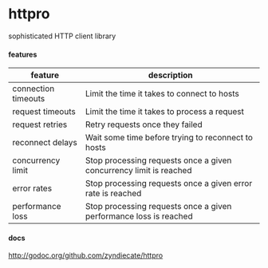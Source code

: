 # httpro

sophisticated HTTP client library

#### features

| feature | description |
|---------|-------------|
| connection timeouts | Limit the time it takes to connect to hosts |
| request timeouts | Limit the time it takes to process a request |
| request retries | Retry requests once they failed |
| reconnect delays | Wait some time before trying to reconnect to hosts |
| concurrency limit | Stop processing requests once a given concurrency limit is reached |
| error rates | Stop processing requests once a given error rate is reached |
| performance loss | Stop processing requests once a given performance loss is reached |

#### docs

http://godoc.org/github.com/zyndiecate/httpro
